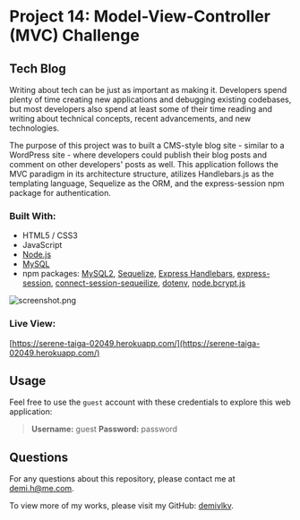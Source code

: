 # Project 14: Model-View-Controller (MVC) Challenge
## Tech Blog
Writing about tech can be just as important as making it. Developers spend plenty of time creating new applications and debugging existing codebases, but most developers also spend at least some of their time reading and writing about technical concepts, recent advancements, and new technologies.

The purpose of this project was to built a CMS-style blog site - similar to a WordPress site - where developers could publish their blog posts and comment on other developers' posts as well. This application follows the MVC paradigm in its architecture structure, atilizes Handlebars.js as the templating language, Sequelize as the ORM, and the express-session npm package for authentication.

### Built With:
- HTML5 / CSS3
- JavaScript
- [Node.js](https://nodejs.org/en/)
- [MySQL](https://dev.mysql.com/doc/)
- npm packages: [MySQL2](https://github.com/sidorares/node-mysql2#readme), [Sequelize](https://sequelize.org/), [Express Handlebars](https://github.com/express-handlebars/express-handlebars), [express-session](https://github.com/expressjs/session#readme), [connect-session-sequeilize](https://github.com/mweibel/connect-session-sequelize), [dotenv](https://github.com/motdotla/dotenv#readme), [node.bcrypt.js](https://github.com/kelektiv/node.bcrypt.js#readme)

![screenshot.png](/../main/assets/images/screenshot.png)

### Live View:
[https://serene-taiga-02049.herokuapp.com/](https://serene-taiga-02049.herokuapp.com/)

## Usage
Feel free to use the `guest` account with these credentials to explore this web application:

> **Username:** guest
> **Password:** password

## Questions
For any questions about this repository, please contact me at [demi.h@me.com](mailto:demi.h@me.com).

To view more of my works, please visit my GitHub: [demivlkv](https://github.com/demivlkv).